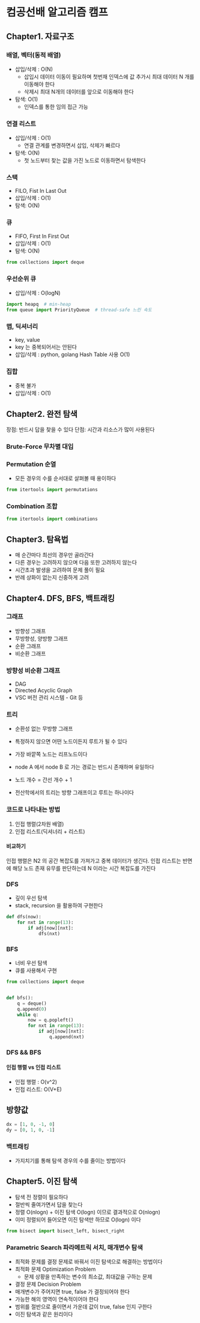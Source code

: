 # 컴공선배 알고리즘 캠프

## Chapter1. 자료구조

### 배열, 벡터(동적 배열)

- 삽입/삭제 : O(N)
    - 삽입시 데이터 이동이 필요하며 첫번재 인덱스에 값 추가시 최대 데이터 N 개를 이동해야 한다
    - 삭제시 최대 N개의 데이터를 앞으로 이동해야 한다
- 탐색: O(1)
    - 인덱스를 통한 임의 접근 가능

### 연결 리스트

- 삽입/삭제 : O(1)
    - 연결 관계를 변경하면서 삽입, 삭제가 빠르다
- 탐색: O(N)
    - 첫 노드부터 찾는 값을 가진 노드로 이동하면서 탐색한다

### 스택

- FILO, Fist In Last Out
- 삽입/삭제 : O(1)
- 탐색: O(N)

### 큐

- FIFO, First In First Out
- 삽입/삭제 : O(1)
- 탐색: O(N)

```python
from collections import deque
```

### 우선순위 큐

- 삽입/삭제 : O(logN)

```python
import heapq  # min-heap
from queue import PriorityQueue  # thread-safe 느린 속도
```

### 맵, 딕셔너리

- key, value
- key 는 중복되어서는 안된다
- 삽입/삭제 : python, golang Hash Table 사용 O(1)

### 집합

- 중복 불가
- 삽입/삭제 : O(1)

## Chapter2. 완전 탐색

장점: 반드시 답을 찾을 수 있다
단점: 시간과 리소스가 많이 사용된다

### Brute-Force 무차별 대입

### Permutation 순열

- 모든 경우의 수를 순서대로 살펴볼 때 용이하다

```python
from itertools import permutations
```

### Combination 조합

```python
from itertools import combinations
```

## Chapter3. 탐욕법

- 매 순간마다 최선의 경우만 골라간다
- 다른 경우는 고려하지 않으며 다음 또한 고려하지 않는다
- 시간초과 발생을 고려하여 문제 풀이 필요
- 반례 상화이 없는지 신중하게 고려

## Chapter4. DFS, BFS, 백트래킹

### 그래프

- 방향성 그래프
- 무방향성, 양방향 그래프
- 순환 그래프
- 비순환 그래프

### 방향성 비순환 그래프

- DAG
- Directed Acyclic Graph
- VSC 버전 관리 시스템 - Git 등

### 트리

- 순환성 없는 무방향 그래프
- 특정하지 않으면 어떤 노드이든지 루트가 될 수 있다
- 가장 바깥쪽 노드는 리프노드이다
- node A 에서 node B 로 가는 경로는 반드시 존재하며 유일하다
- 노드 개수 = 간선 개수 + 1

- 전산학에서의 트리는 방향 그래프이고 루트는 하나이다

### 코드로 나타내는 방법

1. 인접 행렬(2차원 배열)
2. 인접 리스트(딕셔너리 + 리스트)

#### 비교하기

인접 행렬은 N2 의 공간 복잡도를 가져가고 중복 데이터가 생긴다.
인접 리스트는 반면에 해당 노드 존재 유무를 판단하는데 N 이라는 시간 복잡도를 가진다

### DFS

- 깊이 우선 탐색
- stack, recursion 을 활용하여 구현한다

```python
def dfs(now):
    for nxt in range(13):
        if adj[now][nxt]:
            dfs(nxt)
```

### BFS

- 너비 우선 탐색
- 큐를 사용해서 구현

```python
from collections import deque


def bfs():
    q = deque()
    q.append(0)
    while q:
        now = q.popleft()
        for nxt in range(13):
            if adj[now][nxt]:
                q.append(nxt)
```

### DFS && BFS

#### 인접 행렬 vs 인접 리스트

- 인접 행렬 : O(v^2)
- 인접 리스트: O(V+E)

## 방향값

```python
dx = [1, 0, -1, 0]
dy = [0, 1, 0, -1]
```

### 백트래킹

- 가지치기를 통해 탐색 경우의 수를 줄이는 방법이다

## Chapter5. 이진 탐색

- 탐색 전 정렬이 필요하다
- 절반씩 줄여가면서 답을 찾는다
- 정렬 O(nlogn) + 이진 탐색 O(logn) 이므로 결과적으로 O(nlogn)
- 이미 정렬되어 들어오면 이진 탐색만 하므로 O(logn) 이다

```python
from bisect import bisect_left, bisect_right
```

### Parametric Search 파라메트릭 서치, 매개변수 탐색

- 최적화 문제를 결정 문제로 바꿔서 이진 탐색으로 해결하는 방법이다
- 최적화 문제 Optimization Problem
    - 문제 상황을 만족하는 변수의 최소값, 최대값을 구하는 문제
- 결정 문제 Decision Problem
- 매개변수가 주어지면 true, false 가 결정되어야 한다 
- 가능한 해의 영역이 연속적이어야 한다 
- 범위를 절반으로 줄이면서 가운데 값이 true, false 인지 구한다 
- 이진 탐색과 같은 원리이다
